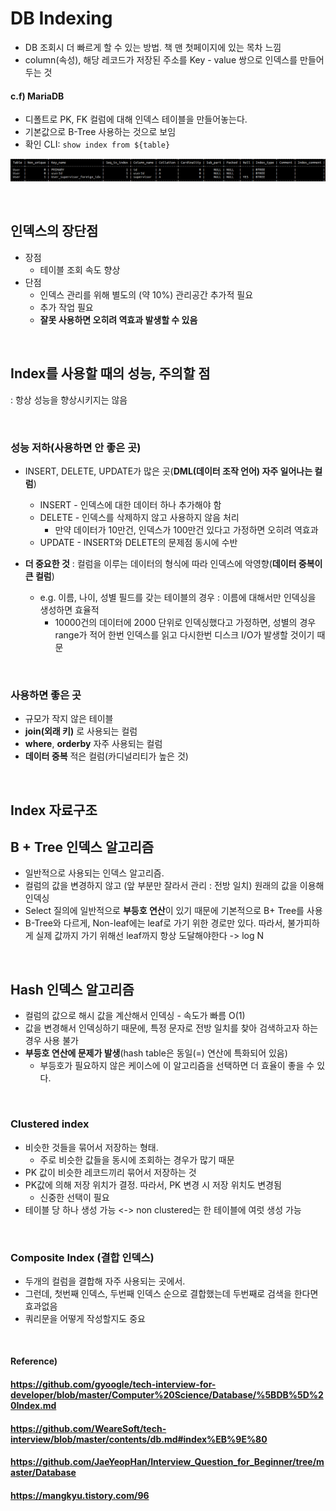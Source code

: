 # DB Indexing

* DB 조회시 더 빠르게 할 수 있는 방법. 책 맨 첫페이지에 있는 목차 느낌
* column(속성), 해당 레코드가 저장된 주소를 Key - value 쌍으로 인덱스를 만들어 두는 것



#### c.f) MariaDB

* 디폴트로 PK, FK 컬럼에 대해 인덱스 테이블을 만들어놓는다.
* 기본값으로 B-Tree 사용하는 것으로 보임
* 확인 CLI: `show index from ${table}`

![image-20211012170932037](./images/index.png)

<br>

## 인덱스의 장단점

* 장점
  * 테이블 조회 속도 향상
* 단점
  * 인덱스 관리를 위해 별도의 (약 10%) 관리공간 추가적 필요
  * 추가 작업 필요
  * **잘못 사용하면 오히려 역효과 발생할 수 있음**

<br>

## Index를 사용할 때의 성능, 주의할 점

: 항상 성능을 향상시키지는 않음

<br>

### 성능 저하(사용하면 안 좋은 곳)

* INSERT, DELETE, UPDATE가 많은 곳(**DML(데이터 조작 언어) 자주 일어나는 컬럼**)
  * INSERT - 인덱스에 대한 데이터 하나 추가해야 함
  * DELETE - 인덱스를 삭제하지 않고 사용하지 않음 처리
    * 만약 데이터가 10만건, 인덱스가 100만건 있다고 가정하면 오히려 역효과
  * UPDATE - INSERT와 DELETE의 문제점 동시에 수반

* **더 중요한 것** : 컬럼을 이루는 데이터의 형식에 따라 인덱스에 악영향(**데이터 중복이 큰 컬럼**)
  * e.g. 이름, 나이, 성별 필드를 갖는 테이블의 경우 : 이름에 대해서만 인덱싱을 생성하면 효율적
    * 10000건의 데이터에 2000 단위로 인덱싱했다고 가정하면, 성별의 경우 range가 적어 한번 인덱스를 읽고 다시한번 디스크 I/O가 발생할 것이기 때문

<br>


### 사용하면 좋은 곳

* 규모가 작지 않은 테이블
* **join(외래 키)** 로 사용되는 컬럼
*  **where**, **orderby** 자주 사용되는 컬럼
* **데이터 중복** 적은 컬럼(카디널리티가 높은 것)

<br>

## Index 자료구조

## B + Tree 인덱스 알고리즘

* 일반적으로 사용되는 인덱스 알고리즘.
* 컬럼의 값을 변경하지 않고 (앞 부분만 잘라서 관리 : 전방 일치) 원래의 값을 이용해 인덱싱
* Select 질의에 일반적으로 **부등호 연산**이 있기 때문에 기본적으로 B+ Tree를 사용
* B-Tree와 다르게, Non-leaf에는 leaf로 가기 위한 경로만 있다. 따라서, 불가피하게 실제 값까지 가기 위해선 leaf까지 항상 도달해야한다 -> log N

<br>

## Hash 인덱스 알고리즘

* 컬럼의 값으로 해시 값을 계산해서 인덱싱 - 속도가 빠름 O(1)
* 값을 변경해서 인덱싱하기 때문에, 특정 문자로 전방 일치를 찾아 검색하고자 하는 경우 사용 불가
* **부등호 연산에 문제가 발생**(hash table은 동일(=) 연산에 특화되어 있음)
  * 부등호가 필요하지 않은 케이스에 이 알고리즘을 선택하면 더 효율이 좋을 수 있다.

<br>

### Clustered index

* 비슷한 것들을 묶어서 저장하는 형태.
  * 주로 비슷한 값들을 동시에 조회하는 경우가 많기 때문
* PK 값이 비슷한 레코드끼리 묶어서 저장하는 것
* PK값에 의해 저장 위치가 결정. 따라서, PK 변경 시 저장 위치도 변경됨
  * 신중한 선택이 필요
* 테이블 당 하나 생성 가능 <-> non clustered는 한 테이블에 여럿 생성 가능

<br>

### Composite Index (결합 인덱스)

* 두개의 컬럼을 결합해 자주 사용되는 곳에서.
* 그런데, 첫번째 인덱스, 두번째 인덱스 순으로 결합했는데 두번째로 검색을 한다면 효과없음
* 쿼리문을 어떻게 작성할지도 중요

<br>

#### Reference)

#### https://github.com/gyoogle/tech-interview-for-developer/blob/master/Computer%20Science/Database/%5BDB%5D%20Index.md

#### https://github.com/WeareSoft/tech-interview/blob/master/contents/db.md#index%EB%9E%80

#### https://github.com/JaeYeopHan/Interview_Question_for_Beginner/tree/master/Database

#### https://mangkyu.tistory.com/96